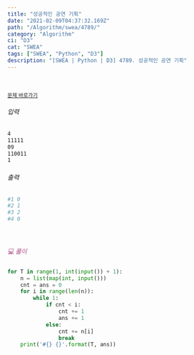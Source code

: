 ```yaml
---
title: "성공적인 공연 기획"
date: "2021-02-09T04:37:32.169Z"
path: "/Algorithm/swea/4789/"
category: "Algorithm"
ci: "D3"
cat: "SWEA"
tags: ["SWEA", "Python", "D3"]
description: "[SWEA | Python | D3] 4789. 성공적인 공연 기획"
---
```


<br />

<a href="https://swexpertacademy.com/main/code/problem/problemDetail.do?problemLevel=3&contestProbId=AWS2dSgKA8MDFAVT&categoryId=AWS2dSgKA8MDFAVT&categoryType=CODE&problemTitle=&orderBy=FIRST_REG_DATETIME&selectCodeLang=PYTHON&select-1=3&pageSize=10&pageIndex=3"><small>문제 바로가기</small></a>

###### 입력

```sh
4
11111
09
110011
1
```

###### 출력

```sh
#1 0
#2 1
#3 2
#4 0
```

<br />

##### <h5 style="color:#C587AE;">💻 풀이</h5>

```python
for T in range(1, int(input()) + 1):
    n = list(map(int, input()))
    cnt = ans = 0
    for i in range(len(n)):
        while 1:
            if cnt < i:
                cnt += 1
                ans += 1
            else:
                cnt += n[i]
                break
    print('#{} {}'.format(T, ans))
```

